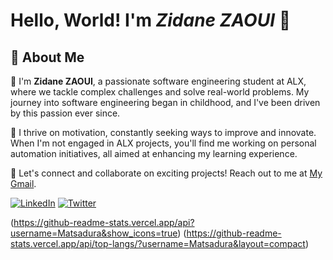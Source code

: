 # Hello, World! I'm _Zidane ZAOUI_ 👋

## 🚀 About Me


👋 I'm __Zidane ZAOUI__, a passionate software engineering student at ALX, where we tackle complex challenges and solve real-world problems. My journey into software engineering began in childhood, and I've been driven by this passion ever since.

🚀 I thrive on motivation, constantly seeking ways to improve and innovate. When I'm not engaged in ALX projects, you'll find me working on personal automation initiatives, all aimed at enhancing my learning experience.

🌟 Let's connect and collaborate on exciting projects! Reach out to me at [My Gmail](mailto:zidanditoo@gmail.com).


[![LinkedIn](https://img.shields.io/badge/-LinkedIn-blue?style=flat-square&logo=Linkedin&logoColor=white&link=https://www.linkedin.com/in/zidane-zaoui-06a267278/)](https://www.linkedin.com/in/zidane-zaoui-06a267278/)
[![Twitter](https://img.shields.io/badge/-Twitter-blue?style=flat-square&logo=Twitter&logoColor=white&link=https://twitter.com/IamZidanee)](https://twitter.com/IamZidanee)



(https://github-readme-stats.vercel.app/api?username=Matsadura&show_icons=true)
(https://github-readme-stats.vercel.app/api/top-langs/?username=Matsadura&layout=compact)

